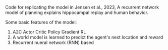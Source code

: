 Code for replicating the model in Jensen et al., 2023, A recurrent network model of planning explains hippocampal replay and human behavior. 


Some basic features of the model: 
1. A2C Actor Critic Policy Gradient RL
2. A world model is learned to predict the agent's next location and reward
3. Recurrent nueral network (RNN) based 
